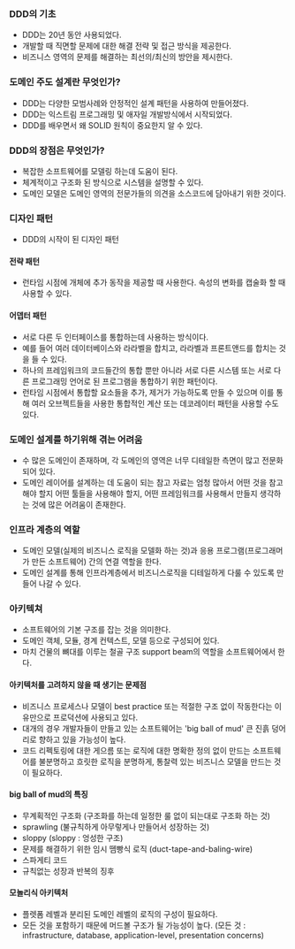 ### DDD의 기초
- DDD는 20년 동안 사용되었다.
- 개발할 때 직면할 문제에 대한 해결 전략 및 접근 방식을 제공한다.
- 비즈니스 영역의 문제를 해결하는 최선의/최신의 방안을 제시한다.

### 도메인 주도 설계란 무엇인가?
- DDD는 다양한 모범사례와 안정적인 설계 패턴을 사용하여 만들어졌다.
- DDD는 익스트림 프로그래밍 및 애자일 개발방식에서 시작되었다.
- DDD를 배우면서 왜 SOLID 원칙이 중요한지 알 수 있다.

### DDD의 장점은 무엇인가?
- 복잡한 소프트웨어를 모델링 하는데 도움이 된다.
- 체계적이고 구조화 된 방식으로 시스템을 설명할 수 있다.
- 도메인 모델은 도메인 영역의 전문가들의 의견을 소스코드에 담아내기 위한 것이다. 

### 디자인 패턴
- DDD의 시작이 된 디자인 패턴

#### 전략 패턴
- 런타임 시점에 개체에 추가 동작을 제공할 때 사용한다. 속성의 변화를 캡술화 할 때 사용할 수 있다.

#### 어뎁터 패턴 
- 서로 다른 두 인터페이스를 통합하는데 사용하는 방식이다. 
- 예를 들어 여러 데이터베이스와 라라벨을 합치고, 라라벨과 프론트앤드를 합치는 것을 들 수 있다.
- 하나의 프레임워크의 코드들간의 통합 뿐만 아니라 서로 다른 시스템 또는 서로 다른 프로그래밍 언어로 된 프로그램을 통합하기 위한 패턴이다.
- 런타임 시점에서 통합할 요소들을 추가, 제거가 가능하도록 만들 수 있으며 이를 통해 여러 오브젝트들을 사용한 통합적인 계산 또는 데코레이터 패턴을 사용할 수도 있다.

### 도메인 설계를 하기위해 겪는 어려움
- 수 많은 도메인이 존재하며, 각 도메인의 영역은 너무 디테일한 측면이 많고 전문화 되어 있다. 
- 도메인 레이어를 설계하는 데 도움이 되는 참고 자료는 엄청 많아서 어떤 것을 참고해야 할지 어떤 툴들을 사용해야 할지, 어떤 프레임워크를 사용해서 만들지 생각하는 것에 많은 어려움이 존재한다.

### 인프라 계층의 역할
- 도메인 모델(실제의 비즈니스 로직을 모델화 하는 것)과 응용 프로그램(프로그래머가 만든 소프트웨어) 간의 연결 역할을 한다.
- 도메인 설계를 통해 인프라계층에서 비즈니스로직을 디테일하게 다룰 수 있도록 만들어 나갈 수 있다. 

### 아키텍쳐
- 소프트웨어의 기본 구조를 잡는 것을 의미한다.
- 도메인 객체, 모듈, 경계 컨텍스트, 모델 등으로 구성되어 있다.
- 마치 건물의 뼈대를 이루는 철골 구조 support beam의 역할을 소프트웨어에서 한다.

#### 아키텍처를 고려하지 않을 때 생기는 문제점
- 비즈니스 프로세스나 모델이 best practice 또는 적절한 구조 없이 작동한다는 이유만으로 프로덕션에 사용되고 있다.
- 대개의 경우 개발자들이 만들고 있는 소프트웨어는 'big ball of mud' 큰 진흙 덩어리로 향하고 있을 가능성이 높다.
- 코드 리펙토링에 대한 게으름 또는 로직에 대한 명확한 정의 없이 만드는 소프트웨어를 불분명하고 흐릿한 로직을 분명하게, 통찰력 있는 비즈니스 모델을 만드는 것이 필요하다.

#### big ball of mud의 특징
- 무계획적인 구조화 (구조화를 하는데 일정한 룰 없이 되는대로 구조화 하는 것)
- sprawling (불규칙하게 아무렇게나 만들어서 성장하는 것)
- sloppy (sloppy : 엉성한 구조)
- 문제를 해결하기 위한 임시 뗌빵식 로직 (duct-tape-and-baling-wire)
- 스파게티 코드
- 규칙없는 성장과 반복의 징후

#### 모놀리식 아키텍처
- 플렛폼 레벨과 분리된 도메인 레벨의 로직의 구성이 필요하다.
- 모든 것을 포함하기 때문에 머드볼 구조가 될 가능성이 높다. (모든 것 : infrastructure, database, application-level, presentation concerns)
